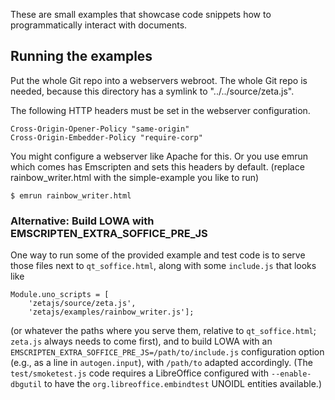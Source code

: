 These are small examples that showcase code snippets how to programmatically interact with
documents.

## Running the examples

Put the whole Git repo into a webservers webroot. The whole Git repo is needed, because this directory has a symlink to "../../source/zeta.js".

The following HTTP headers must be set in the webserver configuration.
```
Cross-Origin-Opener-Policy "same-origin"
Cross-Origin-Embedder-Policy "require-corp"
```

You might configure a webserver like Apache for this. Or you use emrun which comes has Emscripten and sets this headers by default. (replace rainbow_writer.html with the simple-example you like to run)
```
$ emrun rainbow_writer.html
```

### Alternative: Build LOWA with EMSCRIPTEN_EXTRA_SOFFICE_PRE_JS

One way to run some of the provided example and test code is to serve those files next to `qt_soffice.html`, along with some `include.js` that looks like
```
Module.uno_scripts = [
    'zetajs/source/zeta.js',
    'zetajs/examples/rainbow_writer.js'];
```
(or whatever the paths where you serve them, relative to `qt_soffice.html`; `zeta.js` always needs to come first), and to build LOWA with an `EMSCRIPTEN_EXTRA_SOFFICE_PRE_JS=/path/to/include.js` configuration option (e.g., as a line in `autogen.input`), with `/path/to` adapted accordingly.  (The `test/smoketest.js` code requires a LibreOffice configured with `--enable-dbgutil` to have the `org.libreoffice.embindtest` UNOIDL entities available.)
